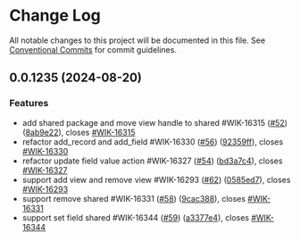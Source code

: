 # Change Log

All notable changes to this project will be documented in this file.
See [Conventional Commits](https://conventionalcommits.org) for commit guidelines.

## 0.0.1235 (2024-08-20)

### Features

-   add shared package and move view handle to shared #WIK-16315 ([#52](https://github.com/worktile/v-table/issues/52)) ([8ab9e22](https://github.com/worktile/v-table/commit/8ab9e227b7901cb3bf3835bd9b29050e221f51f3)), closes [#WIK-16315](https://github.com/worktile/v-table/issues/WIK-16315)
-   refactor add_record and add_field #WIK-16330 ([#56](https://github.com/worktile/v-table/issues/56)) ([92359ff](https://github.com/worktile/v-table/commit/92359ff04bd71f97586ee4eb8f8ed73b19b3b7f0)), closes [#WIK-16330](https://github.com/worktile/v-table/issues/WIK-16330)
-   refactor update field value action #WIK-16327 ([#54](https://github.com/worktile/v-table/issues/54)) ([bd3a7c4](https://github.com/worktile/v-table/commit/bd3a7c46d71a26afab49c1db76e2cab500e59051)), closes [#WIK-16327](https://github.com/worktile/v-table/issues/WIK-16327)
-   support add view and remove view #WIK-16293 ([#62](https://github.com/worktile/v-table/issues/62)) ([0585ed7](https://github.com/worktile/v-table/commit/0585ed737dcbc12bb99565c8454a3706a10b1df1)), closes [#WIK-16293](https://github.com/worktile/v-table/issues/WIK-16293)
-   support remove shared #WIK-16331 ([#58](https://github.com/worktile/v-table/issues/58)) ([9cac388](https://github.com/worktile/v-table/commit/9cac388d0eded4154dbd1eb6a53de4a215c94b28)), closes [#WIK-16331](https://github.com/worktile/v-table/issues/WIK-16331)
-   support set field shared #WIK-16344 ([#59](https://github.com/worktile/v-table/issues/59)) ([a3377e4](https://github.com/worktile/v-table/commit/a3377e4cf727ca450efb16da885c68c01595e006)), closes [#WIK-16344](https://github.com/worktile/v-table/issues/WIK-16344)
